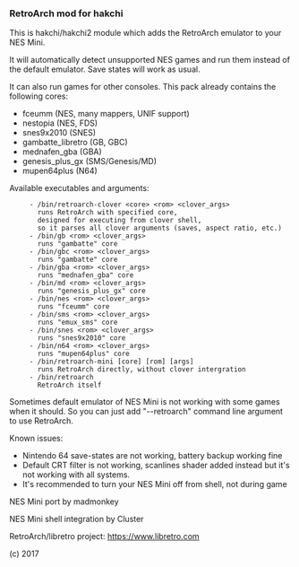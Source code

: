 ### RetroArch mod for hakchi ###

This is hakchi/hakchi2 module which adds the RetroArch emulator to your NES Mini.

It will automatically detect unsupported NES games and run them instead of the default emulator. Save states will work as usual.

It can also run games for other consoles. This pack already contains the following cores:
- fceumm (NES, many mappers, UNIF support)
- nestopia (NES, FDS)
- snes9x2010 (SNES)
- gambatte_libretro (GB, GBC)
- mednafen_gba (GBA)
- genesis_plus_gx (SMS/Genesis/MD)
- mupen64plus (N64)

Available executables and arguments:


         - /bin/retroarch-clover <core> <rom> <clover_args>
           runs RetroArch with specified core,
           designed for executing from clover shell, 
           so it parses all clover arguments (saves, aspect ratio, etc.)
         - /bin/gb <rom> <clover_args>
           runs "gambatte" core
         - /bin/gbc <rom> <clover_args>
           runs "gambatte" core
         - /bin/gba <rom> <clover_args>
           runs "mednafen_gba" core
         - /bin/md <rom> <clover_args>
           runs "genesis_plus_gx" core
         - /bin/nes <rom> <clover_args>
           runs "fceumm" core
         - /bin/sms <rom> <clover_args>
           runs "emux_sms" core
         - /bin/snes <rom> <clover_args>
           runs "snes9x2010" core
         - /bin/n64 <rom> <clover_args>
           runs "mupen64plus" core
         - /bin/retroarch-mini [core] [rom] [args]
           runs RetroArch directly, without clover intergration
         - /bin/retroarch
           RetroArch itself
          

Sometimes default emulator of NES Mini is not working with some games when it should. So you can just add "--retroarch" command line argument to use RetroArch.

Known issues:
- Nintendo 64 save-states are not working, battery backup working fine
- Default CRT filter is not working, scanlines shader added instead but it's not working with all systems.
- It's recommended to turn your NES Mini off from shell, not during game


NES Mini port by madmonkey

NES Mini shell integration by Cluster

RetroArch/libretro project: https://www.libretro.com

(c) 2017
